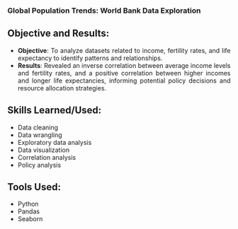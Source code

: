 ### Global Population Trends: World Bank Data Exploration

<div align="justify">

## Objective and Results:
- **Objective**: To analyze datasets related to income, fertility rates, and life expectancy to identify patterns and relationships.
- **Results**: Revealed an inverse correlation between average income levels and fertility rates, and a positive correlation between higher incomes and longer life expectancies, informing potential policy decisions and resource allocation strategies.

## Skills Learned/Used:
- Data cleaning
- Data wrangling
- Exploratory data analysis
- Data visualization
- Correlation analysis
- Policy analysis

## Tools Used:
- Python
- Pandas
- Seaborn

</div>
